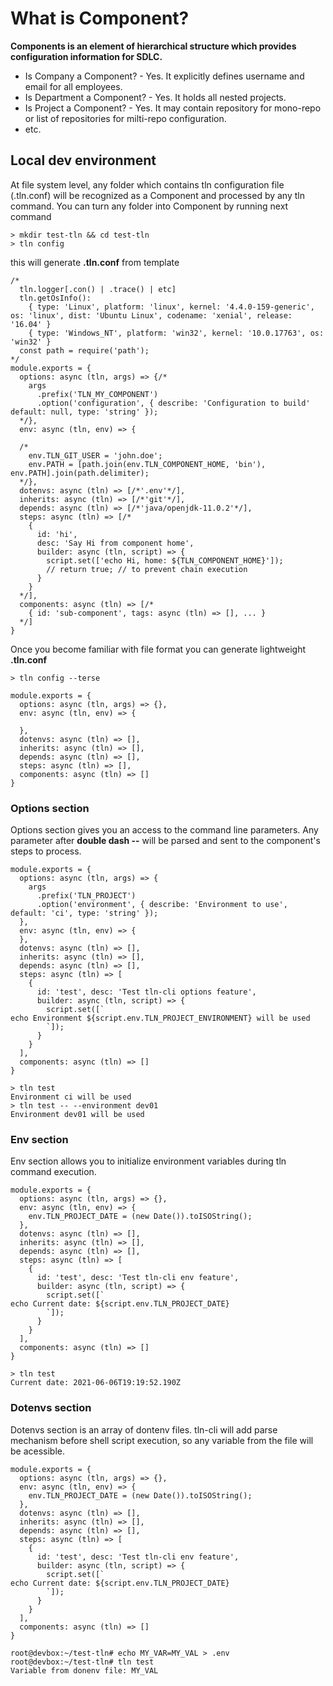 # What is Component?

**Components is an element of hierarchical structure which provides configuration information for SDLC.**

* Is Company a Component? - Yes. It explicitly defines username and email for all employees.
* Is Department a Component? - Yes. It holds all nested projects.
* Is Project a Component? - Yes. It may contain repository for mono-repo or list of repositories for milti-repo configuration.
* etc.


## Local dev environment
At file system level, any folder which contains tln configuration file (.tln.conf) will be recognized as a Component and processed by any tln command.
You can turn any folder into Component by running next command
```
> mkdir test-tln && cd test-tln
> tln config
```
this will generate **.tln.conf** from template
```
/*
  tln.logger[.con() | .trace() | etc]
  tln.getOsInfo(): 
    { type: 'Linux', platform: 'linux', kernel: '4.4.0-159-generic', os: 'linux', dist: 'Ubuntu Linux', codename: 'xenial', release: '16.04' }
    { type: 'Windows_NT', platform: 'win32', kernel: '10.0.17763', os: 'win32' }
  const path = require('path');
*/
module.exports = {
  options: async (tln, args) => {/*
    args
      .prefix('TLN_MY_COMPONENT')
      .option('configuration', { describe: 'Configuration to build' default: null, type: 'string' });
  */},
  env: async (tln, env) => {

  /*
    env.TLN_GIT_USER = 'john.doe';
    env.PATH = [path.join(env.TLN_COMPONENT_HOME, 'bin'), env.PATH].join(path.delimiter);
  */},
  dotenvs: async (tln) => [/*'.env'*/],
  inherits: async (tln) => [/*'git'*/],
  depends: async (tln) => [/*'java/openjdk-11.0.2'*/],
  steps: async (tln) => [/*
    {
      id: 'hi',
      desc: 'Say Hi from component home',
      builder: async (tln, script) => {
        script.set(['echo Hi, home: ${TLN_COMPONENT_HOME}']);
        // return true; // to prevent chain execution
      }
    }
  */],
  components: async (tln) => [/*
    { id: 'sub-component', tags: async (tln) => [], ... }
  */]
}
```
Once you become familiar with file format you can generate lightweight **.tln.conf**
```
> tln config --terse
```

```
module.exports = {
  options: async (tln, args) => {},
  env: async (tln, env) => {

  },
  dotenvs: async (tln) => [],
  inherits: async (tln) => [],
  depends: async (tln) => [],
  steps: async (tln) => [],
  components: async (tln) => []
}
```

### Options section
Options section gives you an access to the command line parameters. Any parameter after **double dash --** will be parsed and sent to the component's steps to process.
```
module.exports = {
  options: async (tln, args) => {
    args
      .prefix('TLN_PROJECT')
      .option('environment', { describe: 'Environment to use', default: 'ci', type: 'string' });
  },
  env: async (tln, env) => {
  },
  dotenvs: async (tln) => [],
  inherits: async (tln) => [],
  depends: async (tln) => [],
  steps: async (tln) => [
    {
      id: 'test', desc: 'Test tln-cli options feature',
      builder: async (tln, script) => {
        script.set([`
echo Environment ${script.env.TLN_PROJECT_ENVIRONMENT} will be used
        `]);
      }
    }
  ],
  components: async (tln) => []
}
```

```
> tln test
Environment ci will be used
> tln test -- --environment dev01
Environment dev01 will be used
```

### Env section
Env section allows you to initialize environment variables during tln command execution.
```
module.exports = {
  options: async (tln, args) => {},
  env: async (tln, env) => {
    env.TLN_PROJECT_DATE = (new Date()).toISOString();
  },
  dotenvs: async (tln) => [],
  inherits: async (tln) => [],
  depends: async (tln) => [],
  steps: async (tln) => [
    {
      id: 'test', desc: 'Test tln-cli env feature',
      builder: async (tln, script) => {
        script.set([`
echo Current date: ${script.env.TLN_PROJECT_DATE}
        `]);
      }
    }
  ],
  components: async (tln) => []
}
```

```
> tln test
Current date: 2021-06-06T19:19:52.190Z
```

### Dotenvs section
Dotenvs section is an array of dontenv files. tln-cli will add parse mechanism before shell script execution, so any variable from the file will be acessible.
```
module.exports = {
  options: async (tln, args) => {},
  env: async (tln, env) => {
    env.TLN_PROJECT_DATE = (new Date()).toISOString();
  },
  dotenvs: async (tln) => [],
  inherits: async (tln) => [],
  depends: async (tln) => [],
  steps: async (tln) => [
    {
      id: 'test', desc: 'Test tln-cli env feature',
      builder: async (tln, script) => {
        script.set([`
echo Current date: ${script.env.TLN_PROJECT_DATE}
        `]);
      }
    }
  ],
  components: async (tln) => []
}
```

```
root@devbox:~/test-tln# echo MY_VAR=MY_VAL > .env
root@devbox:~/test-tln# tln test 
Variable from donenv file: MY_VAL
```
